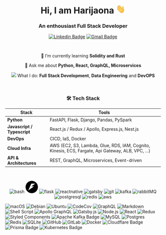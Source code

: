 <h1 align="center">Hi, I am Harijaona </a> <img src="https://raw.githubusercontent.com/ABSphreak/ABSphreak/master/gifs/Hi.gif" width="30px" height="30px"></h1>

<h3 align="center">An enthousiast Full Stack Developer</h3>

<div align="center">
 
 [![Linkedin Badge](https://img.shields.io/badge/-iharijaona-blue?style=flat-square&logo=Linkedin&logoColor=white&link=https://www.linkedin.com/in/iharijaona/)](https://www.linkedin.com/in/iharijaona/) [![Gmail Badge](https://img.shields.io/badge/-hravelondrina@gmail.com-c14438?style=flat-square&logo=Gmail&logoColor=white&link=mailto:hravelondrina@gmail.com)](mailto:hravelondrina@gmail.com)
 
 </div>
 
 <br/>
 
 <div align="center">

🌱 I’m currently learning **Solidity and Rust**

💬 Ask me about **Python, React, GraphQL, Microservices**

<img src="https://media.giphy.com/media/WUlplcMpOCEmTGBtBW/giphy.gif" width="30"> What I do: **Full Stack Development**, **Data Engineering** and **DevOPS**
  
</div>
 
<br/>

 <div align="center">
 
<h3 align="center" > 🛠 Tech Stack </h3>

| Stack | Tools |
|---|---|
|**Python**|FastAPI, Flask, Django, Pandas, PySpark|
|**Javascript / Typescript**| React.js / Redux / Apollo,  Express.js, Nest.js|
|**DevOps**|CICD, IaS, Docker|
|**Cloud Infra**|AWS (EC2, S3, Lambda, Glue, RDS, IAM, Cognito, Kinesis, ECS, Fargate, Api Gateway, ALB, VPC, ...)|
|**API & Architectures**|REST, GraphQL, Microservices, Event-driven|

 </div>
<br/>

<p align="center">
  
  <img src="https://www.vectorlogo.zone/logos/python/python-icon.svg" alt="bash" width="40" height="40"/>
  <img src="https://raw.githubusercontent.com/simple-icons/simple-icons/master/icons/fastapi.svg" alt="fastapi" width="40" height="40"/>
  <img src="https://www.vectorlogo.zone/logos/pocoo_flask/pocoo_flask-icon.svg" alt="flask" width="40" height="40"/>
  <img src="https://reactnative.dev/img/header_logo.svg" alt="reactnative" width="40" height="40"/>
  <img src="https://www.vectorlogo.zone/logos/gatsbyjs/gatsbyjs-icon.svg" alt="gatsby" width="40" height="40"/> 
  <img src="https://www.vectorlogo.zone/logos/git-scm/git-scm-icon.svg" alt="git" width="40" height="40"/> 
  <img src="https://www.vectorlogo.zone/logos/apache_kafka/apache_kafka-icon.svg" alt="kafka" width="40" height="40"/> 
  <img src="https://www.vectorlogo.zone/logos/rabbitmq/rabbitmq-icon.svg" alt="rabbitMQ" width="40" height="40"/> 
  <img src="https://www.vectorlogo.zone/logos/postgresql/postgresql-icon.svg" alt="postgresql" width="40" height="40"/> 
  <img src="https://www.vectorlogo.zone/logos/redis/redis-icon.svg" alt="redis" width="40" height="40"/> 
  <img src="https://www.vectorlogo.zone/logos/amazon_aws/amazon_aws-icon.svg" alt="aws" width="40" height="40"/>
</p>

<p align="center">
 
![macOS](https://img.shields.io/badge/mac%20os-000000?logo=macos&logoColor=F0F0F0)
![Debian](https://img.shields.io/badge/Debian-D70A53?&logo=debian&logoColor=white)
![Ubuntu](https://img.shields.io/badge/Ubuntu-E95420?logo=ubuntu&logoColor=white)
![CodeCov](https://img.shields.io/badge/codecov-%23ff0077.svg?logoColor=white)
![GraphQL](https://img.shields.io/badge/-GraphQL-E10098?logo=graphql&logoColor=white)
![Markdown](https://img.shields.io/badge/markdown-%23000000.svg?logo=markdown&logoColor=white)
![Shell Script](https://img.shields.io/badge/shell_script-%23121011.svg?logo=gnu-bash&logoColor=white)
![Apollo GraphQL](https://img.shields.io/badge/-ApolloGraphQL-311C87?logo=apollo-graphql)
![Gatsby.js](https://img.shields.io/badge/Gatsby-%23663399.svg?logo=gatsby&logoColor=white)
![Node.js ](https://img.shields.io/badge/node.js-6DA55F?logo=node.js&logoColor=white)
![React](https://img.shields.io/badge/react-%2320232a.svg?logo=react&logoColor=%2361DAFB)
![Redux](https://img.shields.io/badge/redux-%23593d88.svg?logo=redux&logoColor=white)
![Styled Components](https://img.shields.io/badge/styled--components-DB7093?logo=styled-components&logoColor=white)
![Apache Kafka Badge](https://img.shields.io/badge/Apache%20Kafka-231F20?logo=apachekafka&logoColor=fff)
![MySQL](https://img.shields.io/badge/mysql-%2300f.svg?logo=mysql&logoColor=white)
![Postgres](https://img.shields.io/badge/postgres-%23316192.svg?logo=postgresql&logoColor=white)
![Redis](https://img.shields.io/badge/redis-%23DD0031.svg?logo=redis&logoColor=white)
![SQLite](https://img.shields.io/badge/sqlite-%2307405e.svg?logo=sqlite&logoColor=white)
![GitHub](https://img.shields.io/badge/github-%23121011.svg?logo=github&logoColor=white)
![GitLab](https://img.shields.io/badge/gitlab-%23181717.svg?logo=gitlab&logoColor=white)
![Docker](https://img.shields.io/badge/docker-%230db7ed.svg?logo=docker&logoColor=white)
![Cloudflare Badge](https://img.shields.io/badge/Cloudflare-F38020?logo=cloudflare&logoColor=fff)
![Prisma Badge](https://img.shields.io/badge/Prisma-2D3748?logo=prisma&logoColor=fff)
![Kubernetes Badge](https://img.shields.io/badge/Kubernetes-326CE5?logo=kubernetes&logoColor=fff)
 
 </p>


